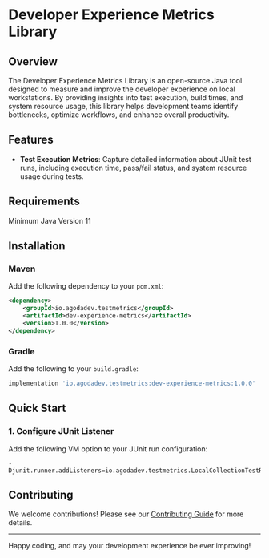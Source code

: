 # Developer Experience Metrics Library

## Overview

The Developer Experience Metrics Library is an open-source Java tool designed to measure and improve the developer experience on local workstations. By providing insights into test execution, build times, and system resource usage, this library helps development teams identify bottlenecks, optimize workflows, and enhance overall productivity.

## Features

- **Test Execution Metrics**: Capture detailed information about JUnit test runs, including execution time, pass/fail status, and system resource usage during tests.

## Requirements

Minimum Java Version 11

## Installation

### Maven

Add the following dependency to your `pom.xml`:

```xml
<dependency>
    <groupId>io.agodadev.testmetrics</groupId>
    <artifactId>dev-experience-metrics</artifactId>
    <version>1.0.0</version>
</dependency>
```

### Gradle

Add the following to your `build.gradle`:

```gradle
implementation 'io.agodadev.testmetrics:dev-experience-metrics:1.0.0'
```

## Quick Start


### 1. Configure JUnit Listener

Add the following VM option to your JUnit run configuration:

```
-Djunit.runner.addListeners=io.agodadev.testmetrics.LocalCollectionTestRunListener
```

## Contributing

We welcome contributions! Please see our [Contributing Guide](CONTRIBUTING.md) for more details.

---

Happy coding, and may your development experience be ever improving!

